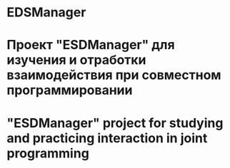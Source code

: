 # EDSManager
# Проект "ESDManager" для изучения и отработки взаимодействия при совместном программировании
# "ESDManager" project for studying and practicing interaction in joint programming

